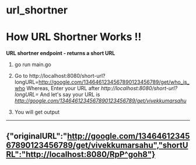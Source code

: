 # url_shortner

# How URL Shortner Works !!
**URL shortner endpoint - returns a short URL**
1) go run main.go

2) Go to  http://localhost:8080/short-url?longURL=http://google.com/1346461234567890123456789/get/who_is_who
Whereas, 
    Enter your URL after *http://localhost:8080/short-url?longURL=*
    And let's say your URL is *http://google.com/1346461234567890123456789/get/vivekkumarsahu*

3) You will get output
-----------------------------
{"originalURL":"http://google.com/1346461234567890123456789/get/vivekkumarsahu","shortURL":"http://localhost:8080/RpP^goh8"}
-----------------------------